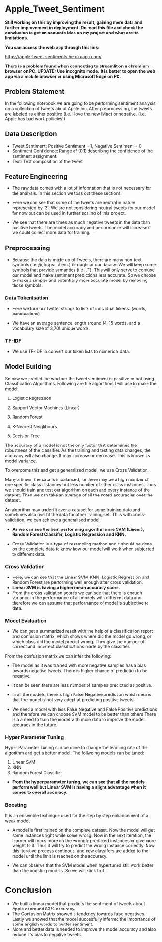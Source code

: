 # Apple_Tweet_Sentiment

**Still working on this by improving the result, gaining more data and further improvement in deployment. Do read this file and check the conclusion to get an accurate idea on my project and what are its limitations.**

**You can access the web app through this link:**

https://apple-tweet-sentiments.herokuapp.com/

**There is a problem found when connecting to streamlit on a chromium browser on PC. UPDATE: Use incognito mode.** 
**It is better to open the web app via a mobile browser or using Microsoft Edge on PC.**

## Problem Statement

In the following notebook we are going to be performing sentiment analysis on a collection of tweets about Apple Inc. After preprocessing, the tweets are labeled as either positive (i.e. I love the new iMac) or negative. (i.e. Apple has bad work poilicies!)

## Data Description

* Tweet Sentiment: Positive Sentiment = 1, Negative Sentiment = 0
* Sentiment Confidence: Range of (0,1) describing the confidence of the sentiment assignment.
* Text: Text composition of the tweet

## Feature Engineering

* The raw data comes with a lot of information that is not necessary for the analysis. In this section we toss out these sections.

* Here we can see that some of the tweets are neutral in nature represented by '3'. We are not considering neutral tweets for our model for now but can be used in further scaling of this project.

* We see that there are times as much negative tweets in the data than positive tweets. The model accuracy and performance will increase if we could collect more data for training.

## Preprocessing 

* Because the data is made up of Tweets, there are many non-text symbols (i.e @, https:, # etc.) throughout our dataset.We will keep some symbols that provide semantics (i.e !,',"). This will only serve to confuse our model and make sentiment predictions less accurate. So we choose to make a simpler and potentially more accurate model by removing those symbols.

### Data Tokenisation 

* Here we turn our twitter strings to lists of individual tokens. (words, punctuations)

* We have an average sentence length around 14-15 words, and a vocabulary size of 3,701 unique words.

### TF-IDF

* We use TF-IDF to convert our token lists to numerical data.

## Model Building 

So now we predict the whether the tweet sentiment is positive or not using Classification Algorithms. Following are the algorithms I will use to make the model:

1. Logistic Regression

2. Support Vector Machines (Linear)

3. Random Forest

4. K-Nearest Neighbours

5. Decision Tree

The accuracy of a model is not the only factor that determines the robustness of the classifier. As the training and testing data changes, the accuracy will also change. It may increase or decrease. This is known as model variance.

To overcome this and get a generalized model, we use Cross Validation.

Many a times, the data is imbalanced, i.e there may be a high number of one specific class instances but less number of other class instances. Thus we should train and test our algorithm on each and every instance of the dataset. Then we can take an average of all the noted accuracies over the dataset.

An algorithm may underfit over a dataset for some training data and sometimes also overfit the data for other training set. Thus with cross-validation, we can achieve a generalised model.

* **As we can see the best performing algorithms are SVM (Linear), Random Forest Classifer, Logistic Regression and KNN.**

* Cross Validation is a type of resampling method and it should be done on the complete data to know how our model will work when subjected to different data.

### Cross Validation

* Here, we can see that the Linear SVM, KNN, Logistic Regression and Random Forest are performing well enough after cross validation.
* **Linear SVM is having a higher mean accuracy score.**
* From the cross validation scores we can see that there is enough variance in the performance of all models with different data and therefore we can assume that performance of model is subjective to data.

### Model Evaluation 

* We can get a summarized result with the help of a classification report and confusion matrix, which shows where did the model go wrong, or which class did the model predict wrong. They give the number of correct and incorrect classifications made by the classifier.

From the confusion matrix we can infer the following:

* The model as it was trained with more negative samples has a bias towards negative tweets. There is higher chance of prediction to be negative.

* It can be seen there are less number of samples predicted as positive.

* In all the models, there is high False Negative prediction which means that the model is not very adept at predicting positive tweets.

* We need a model with less False Negative and False Positive predictions and therefore we can choose SVM model to be better than others
There is a a need to train the model with more data to improve the model accuracy in the future.

### Hyper Parameter Tuning

Hyper Parameter Tuning can be done to change the learning rate of the algorithm and get a better model. The follwoing models can be tuned:

1. Linear SVM
2. KNN
3. Random Forest Classifier

* **From the hyper parameter tuning, we can see that all the models perform well but Linear SVM is having a slight advantage when it comes to overall accuracy.**

### Boosting

It is an ensemble technique used for the step by step enhancement of a weak model.

* A model is first trained on the complete dataset. Now the model will get some instances right while some wrong. Now in the next iteration, the learner will focus more on the wrongly predicted instances or give more weight to it. Thus it will try to predict the wrong instance correctly. Now this iterative process continous, and new classifers are added to the model until the limit is reached on the accuracy.

* We can observe that the SVM model when hypertuned still work better than the boosting models. So we will stick to it.

# Conclusion

* We built a linear model that predicts the sentiment of tweets about Apple at around 83% accuracy.
* The Confusion Matrix showed a tendency towards false negatives. Lastly we showed that the model succesfully inferred the importance of some english words to twitter sentiment.
* More and better data is needed to improve the model accuracy and also reduce it's bias to negative tweets.

